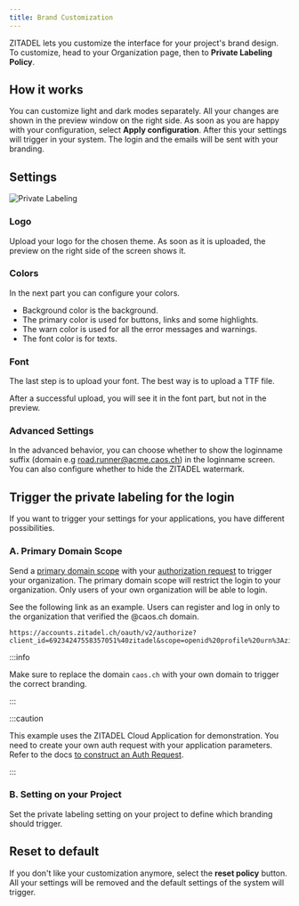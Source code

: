 ```yaml
---
title: Brand Customization
---
```


ZITADEL lets you customize the interface for your project's brand design. 
To customize, head to your Organization page, then to **Private Labeling Policy**.

## How it works
You can customize light and dark modes separately.
All your changes are shown in the preview window on the right side.
As soon as you are happy with your configuration, select **Apply configuration**.
After this your settings will trigger in your system.
The login and the emails will be sent with your branding.

## Settings

![Private Labeling](/img/console_private_labeling.png)

### Logo
Upload your logo for the chosen theme.
As soon as it is uploaded, the preview on the right side of the screen shows it.

### Colors
In the next part you can configure your colors. 
* Background color is the background.
* The primary color is used for buttons, links and some highlights. 
* The warn color is used for all the error messages and warnings.
* The font color is for texts. 

### Font

The last step is to upload your font. 
The best way is to upload a TTF file.

After a successful upload, you will see it in the font part, but not in the preview.

### Advanced Settings

In the advanced behavior, you can choose whether to show the loginname suffix (domain e.g road.runner@acme.caos.ch) in the loginname screen.
You can also configure whether to hide the ZITADEL watermark.

## Trigger the private labeling for the login

If you want to trigger your settings for your applications, you have different possibilities.

### A. Primary Domain Scope
Send a [primary domain scope](https://docs.zitadel.ch/docs/apis/openidoauth/scopes#reserved-scopes) with your [authorization request](https://docs.zitadel.ch/docs/guides/authentication/login-users/#auth-request) to trigger your organization.
The primary domain scope will restrict the login to your organization.
Only users of your own organization will be able to login.

See the following link as an example.
Users can register and log in only to the organization that verified the @caos.ch domain.
```
https://accounts.zitadel.ch/oauth/v2/authorize?client_id=69234247558357051%40zitadel&scope=openid%20profile%20urn%3Azitadel%3Aiam%3Aorg%3Adomain%3Aprimary%3Acaos.ch&redirect_uri=https%3A%2F%2Fconsole.zitadel.ch%2Fauth%2Fcallback&state=testd&response_type=code&nonce=test&code_challenge=UY30LKMy4bZFwF7Oyk6BpJemzVblLRf0qmFT8rskUW0
```

:::info

Make sure to replace the domain `caos.ch` with your own domain to trigger the correct branding.

:::

:::caution

This example uses the ZITADEL Cloud Application for demonstration.
You need to create your own auth request with your application parameters.
Refer to the docs [to construct an Auth Request](https://docs.zitadel.ch/docs/guides/authentication/login-users/#auth-request).

:::



### B. Setting on your Project
Set the private labeling setting on your project to define which branding should trigger.

## Reset to default
If you don't like your customization anymore, select the **reset policy** button.
All your settings will be removed and the default settings of the system will trigger.
